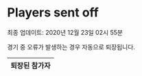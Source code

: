 # Players sent off
최종 업데이트: 2020년 12월 23일 02시 55분


경기 중 오류가 발생하는 경우 자동으로 퇴장됩니다.


| 퇴장된 참가자 |
|:---:|